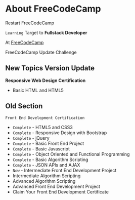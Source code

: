 # About FreeCodeCamp

Restart FreeCodeCamp

`Learning` Target to **Fullstack Developer**

At [FreeCodeCamp](https://www.freecodecamp.org/)

FreeCodeCamp Update Challenge

## New Topics Version Update

**Responsive Web Design Certification**

- Basic HTML and HTML5

## Old Section

`Front End Development Certification`

- `Complete` - HTML5 and CSS3
- `Complete` - Responsive Design with Bootstrap
- `Complete` - jQuery
- `Complete` - Basic Front End Project
- `Complete` - Basic Javascript
- `Complete` - Object Oriented and Functional Programming
- `Complete` - Basic Algorithm Scripting
- `Complete` - JSON APIs and AJAX
- `Now` - Intermediate Front End Development Project
- Intermediate Algorithm Scripting
- Advanced Algorithm Scripting
- Advanced Front End Development Project
- Claim Your Front End Development Certificate
